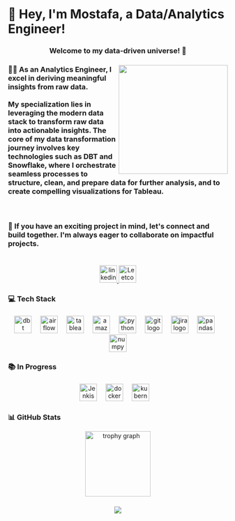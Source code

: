 <h1 align="left">👋 Hey, I'm Mostafa, a Data/Analytics Engineer!</h1>

###

<h3 align="center">Welcome to my data-driven universe! 🚀 </h3>

<h3><img align="right" height="250" src="https://camo.githubusercontent.com/5352b6b2b973a416adb9f788796e6e861e6ff286d2d83780df8ef7d90d4ca349/68747470733a2f2f6d656469612e67697068792e636f6d2f6d656469612f53576f536b4e36447854737a71494b4571762f67697068792e676966"  />
</h3>
<h3 align="left">👨‍💻 As an Analytics Engineer, I excel in deriving meaningful insights from raw data. <br><br> My specialization lies in leveraging the modern data stack to transform raw data into actionable insights. The core of my data transformation journey involves key technologies such as DBT and Snowflake, where I orchestrate seamless processes to structure, clean, and prepare data for further analysis, and to create compelling visualizations for Tableau.
<br><br><br><br> 🤝 If you have an exciting project in mind, let's connect and build together. I'm always eager to collaborate on impactful projects.</h3>
  
###

<br clear="both">

<div align="center">
  <a href="https://www.linkedin.com/in/mostafaanany/" target="_blank">
    <img src="https://img.shields.io/static/v1?message=LinkedIn&logo=linkedin&label=&color=0077B5&logoColor=white&labelColor=&style=for-the-badge" height="40" alt="linkedin logo"  />
  </a>
  <a href="https://leetcode.com/mostafanabilll/" target="_blank">
    <img src="https://img.shields.io/badge/-LeetCode-FFA116?style=for-the-badge&logo=LeetCode&logoColor=black" height="40" alt="Leetcode logo"  />
  </a>
</div>

### 

<h3>💻 Tech Stack</h3>

###

<div align="center">
    <img src="https://img.shields.io/badge/dbt-FF694B?style=for-the-badge&logo=dbt&logoColor=white" height="40" alt="dbt logo"  />
  <img width="12" />
    <img src="https://img.shields.io/badge/Airflow-017CEE?style=for-the-badge&logo=Apache%20Airflow&logoColor=white" height="40" alt="airflow logo"  />
  <img width="12" />
    <img src="https://img.shields.io/badge/Tableau-E97627?style=for-the-badge&logo=Tableau&logoColor=white" height="40" alt="tableau logo"  />
  <img width="12" />
  
  <img src="https://img.shields.io/badge/Amazon AWS-232F3E?logo=amazonaws&logoColor=white&style=for-the-badge" height="40" alt="amazonwebservices logo"  />
  <img width="12" />
  <img src="https://img.shields.io/badge/Python-3776AB?logo=python&logoColor=white&style=for-the-badge" height="40" alt="python logo"  />
  <img width="12" />
  <img src="https://img.shields.io/badge/Git-F05032?logo=git&logoColor=white&style=for-the-badge" height="40" alt="git logo"  />
  <img width="12" />
  <img src="https://img.shields.io/badge/Jira-0052CC?logo=jira&logoColor=white&style=for-the-badge" height="40" alt="jira logo"  />
  <img width="12" />
  <img src="https://img.shields.io/badge/pandas-150458?logo=pandas&logoColor=white&style=for-the-badge" height="40" alt="pandas logo"  />
  <img width="12" />
  <img src="https://img.shields.io/badge/NumPy-013243?logo=numpy&logoColor=white&style=for-the-badge" height="40" alt="numpy logo"  />
</div>

###

<h3 align="left">📚 In Progress</h3>

###

<div align="center">
  <img src="https://img.shields.io/badge/Jenkins-D24939?style=for-the-badge&logo=Jenkins&logoColor=white" height="40" alt="Jenkis logo"  />
  <img width="12" />
  <img src="https://img.shields.io/badge/Docker-2496ED?logo=docker&logoColor=white&style=for-the-badge" height="40" alt="docker logo"  />
  <img width="12" />
  <img src="https://img.shields.io/badge/Kubernetes-326CE5?logo=kubernetes&logoColor=white&style=for-the-badge" height="40" alt="kubernetes logo"  />
  <img width="12" />
</div>

###

<h3 align="left">📊 GitHub Stats</h3>

<div align="center">
  <img src="https://github-profile-trophy.vercel.app?username=MostafaNabilll&no-bg=true&no-frame=true&theme=flat&row=1&margin-w=13" height="150" alt="trophy graph"  />
</div>

###

<div align="center">
  <img src="https://profile-counter.glitch.me/MostafaNabilll/count.svg?"  />
</div>

###
